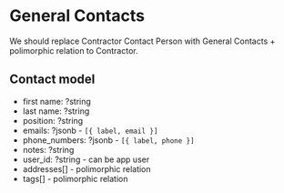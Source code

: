 # General Contacts 

We should replace Contractor Contact Person with General Contacts + polimorphic relation to Contractor. 

## Contact model 
- first name: ?string
- last name: ?string
- position: ?string
- emails: ?jsonb - `[{ label, email }]`
- phone_numbers: ?jsonb - `[{ label, phone }]`
- notes: ?string 
- user_id: ?string - can be app user
- addresses[] - polimorphic relation 
- tags[] - polimorphic relation 

